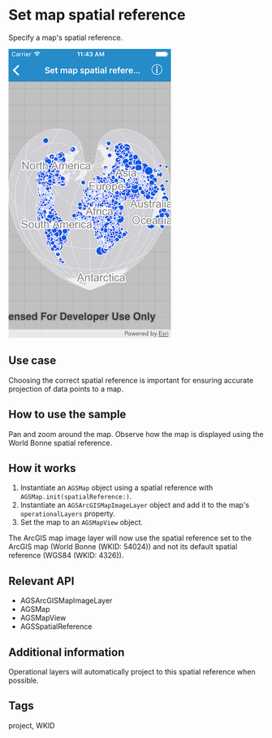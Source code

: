 # Set map spatial reference

Specify a map's spatial reference.

![Image of map spatial reference](map-spatial-reference.png)

## Use case

Choosing the correct spatial reference is important for ensuring accurate projection of data points to a map.

## How to use the sample

Pan and zoom around the map. Observe how the map is displayed using the World Bonne spatial reference.

## How it works

1. Instantiate an `AGSMap` object using a spatial reference with `AGSMap.init(spatialReference:)`.
2. Instantiate an `AGSArcGISMapImageLayer` object and add it to the map's `operationalLayers` property.
3. Set the map to an `AGSMapView` object.

The ArcGIS map image layer will now use the spatial reference set to the ArcGIS map (World Bonne (WKID: 54024)) and not its default spatial reference (WGS84 (WKID: 4326)).

## Relevant API

* AGSArcGISMapImageLayer
* AGSMap
* AGSMapView
* AGSSpatialReference

## Additional information

Operational layers will automatically project to this spatial reference when possible.

## Tags

project, WKID
